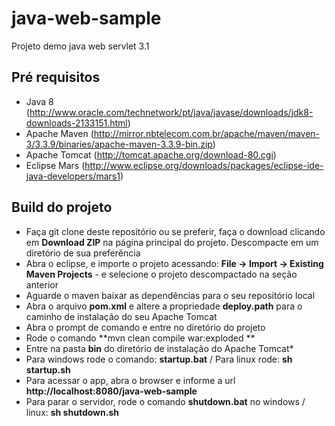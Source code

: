 # java-web-sample

Projeto demo java web servlet 3.1


## Pré requisitos
* Java 8 (http://www.oracle.com/technetwork/pt/java/javase/downloads/jdk8-downloads-2133151.html)
* Apache Maven (http://mirror.nbtelecom.com.br/apache/maven/maven-3/3.3.9/binaries/apache-maven-3.3.9-bin.zip)
* Apache Tomcat (http://tomcat.apache.org/download-80.cgi)
* Eclipse Mars (http://www.eclipse.org/downloads/packages/eclipse-ide-java-developers/mars1)

## Build do projeto
* Faça git clone deste repositório ou se preferir, faça o download clicando em **Download ZIP** na página principal do projeto. Descompacte em um diretório de sua preferência
* Abra o eclipse, e importe o projeto acessando: **File -> Import -> Existing Maven Projects** - e selecione o projeto descompactado na seção anterior
* Aguarde o maven baixar as dependências para o seu repositório local
* Abra o arquivo **pom.xml** e altere a propriedade **deploy.path** para o caminho de instalação do seu Apache Tomcat
* Abra o prompt de comando e entre no diretório do projeto
* Rode o comando **mvn clean compile war:exploded **
* Entre na pasta **bin** do diretório de instalação do Apache Tomcat*
* Para windows rode o comando:  **startup.bat** / Para linux rode: **sh startup.sh**
* Para acessar o app, abra o browser e informe a url **http://localhost:8080/java-web-sample**
* Para parar o servidor, rode o comando **shutdown.bat** no windows / linux: **sh shutdown.sh**

